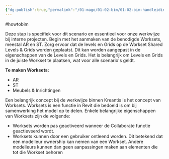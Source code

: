 ```yaml
---
{"dg-publish":true,"permalink":"/01-mago/01-02-bim/01-02-bim-handleiding-revit-worksharing-systeem/"}
---
```



#howtobim 

Deze stap is specifiek voor dit scenario en essentieel voor onze werkwijze bij interne projecten. Begin met het aanmaken van de benodigde Worksets, meestal AR en ST. Zorg ervoor dat de levels en Grids op de Workset Shared Levels & Grids worden geplaatst. Dit kan worden aangepast in de eigenschappen van de Levels en Grids. Het is belangrijk om Levels en Grids in de juiste Workset te plaatsen, wat voor alle scenario's geldt.

**Te maken Worksets:**
- AR
- ST
- Meubels & Inrichtingen

Een belangrijk concept bij de werkwijze binnen Kreantis is het concept van Worksets. Worksets is een functie in Revit die bedoeld is om bij samenwerking het model op te delen. Enkele belangrijke eigenschappen van Worksets zijn de volgende:
* Worksets worden pas geactiveerd wanneer de Collaborate functie geactieveerd wordt.
* Worksets kunnen door een gebruiker ontleend worden. Dit betekend dat een modelleur ownership kan nemen van een Workset. Andere modelleurs kunnen dan geen aanpassingen maken aan elementen die tot die Workset behoren